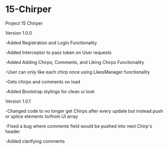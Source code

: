 # 15-Chirper
Project 15 Chirper


Version 1.0.0

-Added Registration and Login Functionality

-Added Interceptor to pass token on User requests

-Added Adding Chirps, Comments, and Liking Chirps Functionality

-User can only like each chirp once using LikesManager functionality

-Gets chirps and comments on load

-Added Bootstrap stylings for clean ui look



Version 1.0.1

-Changed code to no longer get Chirps after every update but instead push or splice elements to/from UI array

-Fixed a bug where comments field would be pushed into next Chirp's header

-Added clarifying comments